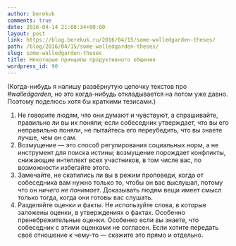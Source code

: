 ```yaml
---
author: berekuk
comments: true
date: 2016-04-14 21:08:34+00:00
layout: post
link: https://blog.berekuk.ru/2016/04/15/some-walledgarden-theses/
path: /blog/2016/04/15/some-walledgarden-theses/
slug: some-walledgarden-theses
title: Некоторые принципы продуктивного общения
wordpress_id: 90
---
```


(Когда-нибудь я напишу развёрнутую цепочку текстов про _#walledgarden_, но это когда-нибудь откладывается на потом уже давно. Поэтому поделюсь хотя бы краткими тезисами.)

1. Не говорите людям, что они думают и чувствуют, а спрашивайте, правильно ли вы их поняли; если собеседник утверждает, что вы его неправильно поняли, не пытайтесь его переубедить, что вы знаете лучше, чем он сам.
2. Возмущение — это способ регулирования социальных норм, а не инструмент для поиска истины; возмущение порождает конфликты, снижающие интеллект всех участников, в том числе вас, по возможности избегайте этого.
3. Замечайте, не скатились ли вы в режим проповеди, когда от собеседника вам нужно только то, чтобы он вас выслушал, потому что он _ничего не понимает_. Доказывать людям вещи имеет смысл только тогда, когда они готовы вас слушать.
4. Разделяйте оценки и факты. Не используйте слова, в которые заложены оценки, в утверждениях о фактах. Особенно пренебрежительные оценки. Особенно если вы знаете, что собеседник с этими оценками не согласен. Если хотите передать своё отношение к чему-то — скажите это прямо и отдельно.
